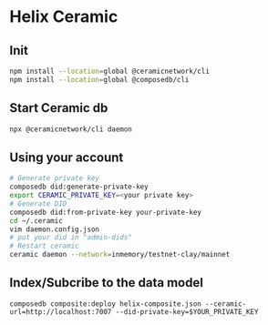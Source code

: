 # Helix Ceramic

## Init

```bash
npm install --location=global @ceramicnetwork/cli
npm install --location=global @composedb/cli
```

## Start Ceramic db

```bash
npx @ceramicnetwork/cli daemon
```

## Using your account

```bash
# Generate private key
composedb did:generate-private-key
export CERAMIC_PRIVATE_KEY=<your private key>
# Generate DID
composedb did:from-private-key your-private-key
cd ~/.ceramic
vim daemon.config.json
# put your did in "admin-dids"
# Restart ceramic
ceramic daemon --network=inmemory/testnet-clay/mainnet
```

## Index/Subcribe to the data model
```
composedb composite:deploy helix-composite.json --ceramic-url=http://localhost:7007 --did-private-key=$YOUR_PRIVATE_KEY
```
